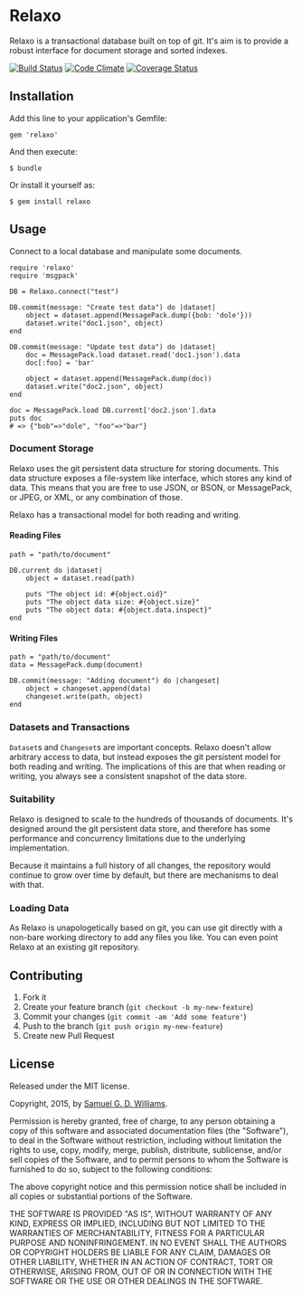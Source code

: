 # Relaxo

Relaxo is a transactional database built on top of git. It's aim is to provide a robust interface for document storage and sorted indexes.

[![Build Status](https://secure.travis-ci.org/ioquatix/relaxo.svg)](http://travis-ci.org/ioquatix/relaxo)
[![Code Climate](https://codeclimate.com/github/ioquatix/relaxo.svg)](https://codeclimate.com/github/ioquatix/relaxo)
[![Coverage Status](https://coveralls.io/repos/ioquatix/relaxo/badge.svg)](https://coveralls.io/r/ioquatix/relaxo)

## Installation

Add this line to your application's Gemfile:

	gem 'relaxo'

And then execute:

	$ bundle

Or install it yourself as:

	$ gem install relaxo

## Usage

Connect to a local database and manipulate some documents.

	require 'relaxo'
	require 'msgpack'
	
	DB = Relaxo.connect("test")
	
	DB.commit(message: "Create test data") do |dataset|
		object = dataset.append(MessagePack.dump({bob: 'dole'}))
		dataset.write("doc1.json", object)
	end
	
	DB.commit(message: "Update test data") do |dataset|
		doc = MessagePack.load dataset.read('doc1.json').data
		doc[:foo] = 'bar'
		
		object = dataset.append(MessagePack.dump(doc))
		dataset.write("doc2.json", object)
	end
	
	doc = MessagePack.load DB.current['doc2.json'].data
	puts doc
	# => {"bob"=>"dole", "foo"=>"bar"}

### Document Storage

Relaxo uses the git persistent data structure for storing documents. This data structure exposes a file-system like interface, which stores any kind of data. This means that you are free to use JSON, or BSON, or MessagePack, or JPEG, or XML, or any combination of those.

Relaxo has a transactional model for both reading and writing.

#### Reading Files

	path = "path/to/document"
	
	DB.current do |dataset|
		object = dataset.read(path)
		
		puts "The object id: #{object.oid}"
		puts "The object data size: #{object.size}"
		puts "The object data: #{object.data.inspect}"
	end

#### Writing Files

	path = "path/to/document"
	data = MessagePack.dump(document)
	
	DB.commit(message: "Adding document") do |changeset|
		object = changeset.append(data)
		changeset.write(path, object)
	end
	
### Datasets and Transactions

`Dataset`s and `Changeset`s are important concepts. Relaxo doesn't allow arbitrary access to data, but instead exposes the git persistent model for both reading and writing. The implications of this are that when reading or writing, you always see a consistent snapshot of the data store.

### Suitability

Relaxo is designed to scale to the hundreds of thousands of documents. It's designed around the git persistent data store, and therefore has some performance and concurrency limitations due to the underlying implementation.

Because it maintains a full history of all changes, the repository would continue to grow over time by default, but there are mechanisms to deal with that.

### Loading Data

As Relaxo is unapologetically based on git, you can use git directly with a non-bare working directory to add any files you like. You can even point Relaxo at an existing git repository.

## Contributing

1. Fork it
2. Create your feature branch (`git checkout -b my-new-feature`)
3. Commit your changes (`git commit -am 'Add some feature'`)
4. Push to the branch (`git push origin my-new-feature`)
5. Create new Pull Request

## License

Released under the MIT license.

Copyright, 2015, by [Samuel G. D. Williams](http://www.codeotaku.com/samuel-williams).

Permission is hereby granted, free of charge, to any person obtaining a copy
of this software and associated documentation files (the "Software"), to deal
in the Software without restriction, including without limitation the rights
to use, copy, modify, merge, publish, distribute, sublicense, and/or sell
copies of the Software, and to permit persons to whom the Software is
furnished to do so, subject to the following conditions:

The above copyright notice and this permission notice shall be included in
all copies or substantial portions of the Software.

THE SOFTWARE IS PROVIDED "AS IS", WITHOUT WARRANTY OF ANY KIND, EXPRESS OR
IMPLIED, INCLUDING BUT NOT LIMITED TO THE WARRANTIES OF MERCHANTABILITY,
FITNESS FOR A PARTICULAR PURPOSE AND NONINFRINGEMENT. IN NO EVENT SHALL THE
AUTHORS OR COPYRIGHT HOLDERS BE LIABLE FOR ANY CLAIM, DAMAGES OR OTHER
LIABILITY, WHETHER IN AN ACTION OF CONTRACT, TORT OR OTHERWISE, ARISING FROM,
OUT OF OR IN CONNECTION WITH THE SOFTWARE OR THE USE OR OTHER DEALINGS IN
THE SOFTWARE.
